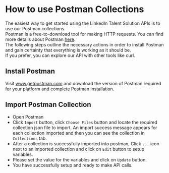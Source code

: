 # How to use Postman Collections
The easiest way to get started using the LinkedIn Talent Solution APIs is to use our Postman collections. <br>Postman is a free-to-download tool for making HTTP requests. You can find more details about Postman [here](https://www.postman.com).<br>
The following steps outline the necessary actions in order to install Postman and gain certainty that everything is working as it should be.
<br>If you prefer, you can explore our API with other tools like curl.

## Install Postman
Visit www.getpostman.com and download the version of Postman required for your platform and complete Postman installation.

## Import Postman Collection

- Open Postman
- Click `Import` button, click `Choose Files` button and locate the required collection json file to import. An import success message appears for each collection imported and then you can see the collection in `Collections` tab.
- After a collection is successfully imported into postman, Click `...` icon next to an imported collection and click on `Edit` button to setup variables.
- Please set the value for the variables and click on `Update` button. 
- You have successfully setup and ready to make API calls.
